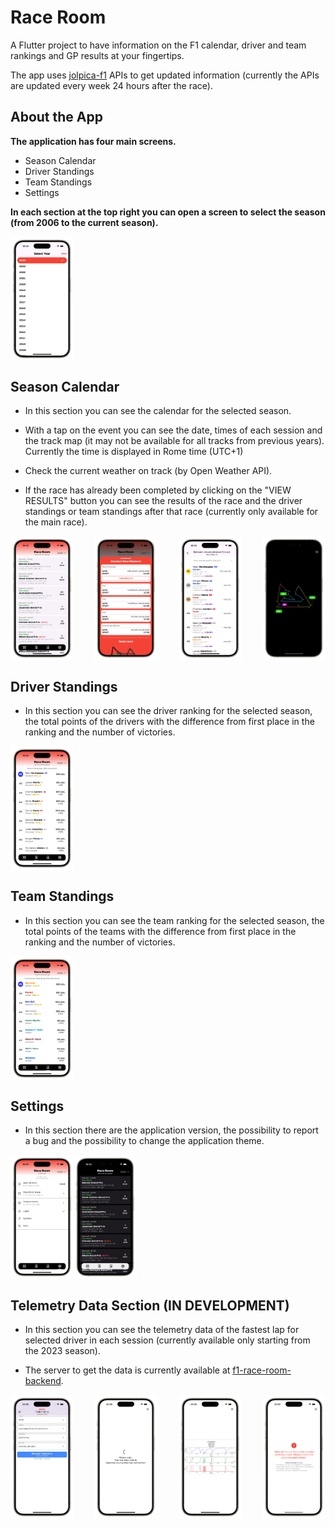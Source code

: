 # Race Room

A Flutter project to have information on the F1 calendar, driver and team rankings and GP results at your fingertips.

The app uses [jolpica-f1](https://github.com/jolpica/jolpica-f1) APIs to get updated information (currently the APIs are updated every week 24 hours after the race).

## About the App

**The application has four main screens.**

- Season Calendar
- Driver Standings
- Team Standings
- Settings

**In each section at the top right you can open a screen to select the season (from 2006 to the current season).**

<div style="display: flex; justify-content: space-between; align-items: center;">
    <img src="./assets/mockupsImages/1YS-portrait.png" alt="screenshot" width="20%">
</div>

## Season Calendar

- In this section you can see the calendar for the selected season.

- With a tap on the event you can see the date, times of each session and the track map (it may not be available for all tracks from previous years).
<br>Currently the time is displayed in Rome time (UTC+1)

- Check the current weather on track (by Open Weather API).

- If the race has already been completed by clicking on the "VIEW RESULTS" button you can see the results of the race and the driver standings or team standings after that race (currently only available for the main race).

<div style="display: flex; justify-content: space-between; align-items: center;">
    <img src="./assets/mockupsImages/1SC-portrait.png" alt="screenshot" width="20%">
    <img src="./assets/mockupsImages/2SC-portrait.png" alt="screenshot" width="20%">
    <img src="./assets/mockupsImages/3SC-portrait.png" alt="screenshot" width="20%">
    <img src="./assets/mockupsImages/4SC-portrait.png" alt="screenshot" width="20%">
</div>

## Driver Standings

- In this section you can see the driver ranking for the selected season, the total points of the drivers with the difference from first place in the ranking and the number of victories.

<div style="display: flex; justify-content: space-between; align-items: center;">
    <img src="./assets/mockupsImages/1DS-portrait.png" alt="screenshot" width="20%">
</div>

## Team Standings

- In this section you can see the team ranking for the selected season, the total points of the teams with the difference from first place in the ranking and the number of victories.

<div style="display: flex; justify-content: space-between; align-items: center;">
    <img src="./assets/mockupsImages/1TS-portrait.png" alt="screenshot" width="20%">
</div>

## Settings

- In this section there are the application version, the possibility to report a bug and the possibility to change the application theme.

<div style="display: flex; align-items: center;">
    <img src="./assets/mockupsImages/1S-portrait.png" alt="screenshot" width="20%">
    <img src="./assets/mockupsImages/1DT-portrait.png" alt="screenshot" width="20%">
</div>

## Telemetry Data Section (IN DEVELOPMENT)

- In this section you can see the telemetry data of the fastest lap for selected driver in each session (currently available only starting from the 2023 season).

- The server to get the data is currently available at [f1-race-room-backend](https://github.com/Al3x18/f1-race-room-backend).

<div style="display: flex; justify-content: space-between; align-items: center;">
    <img src="./assets/mockupsImages/1TL.png" alt="screenshot" width="20%">
    <img src="./assets/mockupsImages/2TL.png" alt="screenshot" width="20%">
    <img src="./assets/mockupsImages/3TL.png" alt="screenshot" width="20%">
    <img src="./assets/mockupsImages/4TL.png" alt="screenshot" width="20%">
</div>
